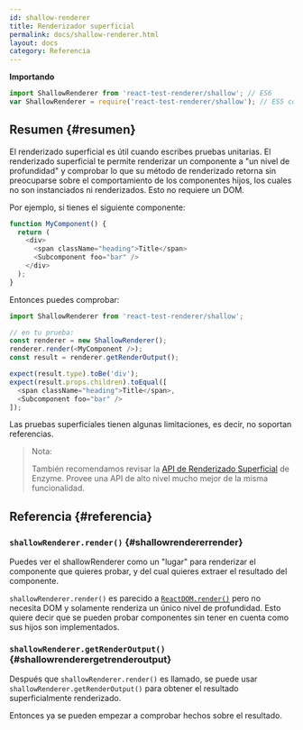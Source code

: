 ```yaml
---
id: shallow-renderer
title: Renderizador superficial
permalink: docs/shallow-renderer.html
layout: docs
category: Referencia
---
```


**Importando**

```javascript
import ShallowRenderer from 'react-test-renderer/shallow'; // ES6
var ShallowRenderer = require('react-test-renderer/shallow'); // ES5 con npm
```

## Resumen {#resumen}

El renderizado superficial es útil cuando escribes pruebas unitarias. El renderizado superficial te permite renderizar un componente a "un nivel de profundidad" y comprobar lo que su método de renderizado retorna sin preocuparse sobre el comportamiento de los componentes hijos, los cuales no son instanciados ni renderizados. Esto no requiere un DOM.

Por ejemplo, si tienes el siguiente componente:

```javascript
function MyComponent() {
  return (
    <div>
      <span className="heading">Title</span>
      <Subcomponent foo="bar" />
    </div>
  );
}
```

Entonces puedes comprobar:

```javascript
import ShallowRenderer from 'react-test-renderer/shallow';

// en tu prueba:
const renderer = new ShallowRenderer();
renderer.render(<MyComponent />);
const result = renderer.getRenderOutput();

expect(result.type).toBe('div');
expect(result.props.children).toEqual([
  <span className="heading">Title</span>,
  <Subcomponent foo="bar" />
]);
```

Las pruebas superficiales tienen algunas limitaciones, es decir, no soportan referencias.

> Nota:
>
> También recomendamos revisar la [API de Renderizado Superficial](https://airbnb.io/enzyme/docs/api/shallow.html) de Enzyme. Provee una API de alto nivel mucho mejor de la misma funcionalidad.

## Referencia {#referencia}

### `shallowRenderer.render()` {#shallowrendererrender}

Puedes ver el shallowRenderer como un "lugar" para renderizar el componente que quieres probar, y del cual quieres extraer el resultado del componente.

`shallowRenderer.render()` es parecido a [`ReactDOM.render()`](/docs/react-dom.html#render) pero no necesita DOM y solamente renderiza un único nivel de profundidad. Esto quiere decir que se pueden probar componentes sin tener en cuenta como sus hijos son implementados.

### `shallowRenderer.getRenderOutput()` {#shallowrenderergetrenderoutput}

Después que `shallowRenderer.render()` es llamado, se puede usar `shallowRenderer.getRenderOutput()` para obtener el resultado superficialmente renderizado.

Entonces ya se pueden empezar a comprobar hechos sobre el resultado.
